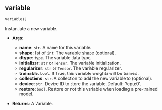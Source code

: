 ## variable


```python
variable()
```


Instantiate a new variable.

- __Args__:
	- __name__: `str`. A name for this variable.
	- __shape__: list of `int`. The variable shape (optional).
	- __dtype__: `type`. The variable data type.
	- __initializer__: `str` or `Tensor`. The variable initialization.
	- __regularizer__: `str` or `Tensor`. The variable regularizer.
	- __trainable__: `bool`. If True, this variable weights will be trained.
	- __collections__: `str`. A collection to add the new variable to (optional).
	- __device__: `str`. Device ID to store the variable. Default: '/cpu:0'.
	- __restore__: `bool`. Restore or not this variable when loading a pre-trained model.

- __Returns__:
	A Variable.
